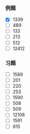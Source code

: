 ### 例题
- [x] 1339
- [ ] 489
- [ ] 133
- [ ] 213
- [ ] 512
- [ ] 12412
### 习题
- [ ] 1589
- [ ] 201
- [ ] 220
- [ ] 253
- [ ] 1590
- [ ] 508
- [ ] 509
- [ ] 12108
- [ ] 1591
- [ ] 815
